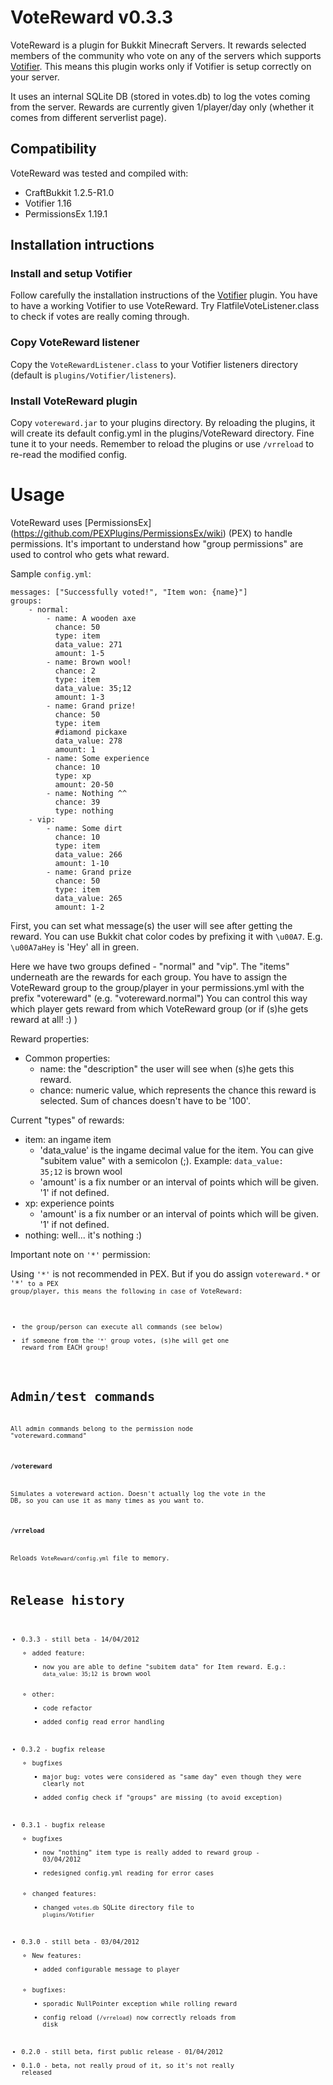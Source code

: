 # VoteReward v0.3.3

 VoteReward is a plugin for Bukkit Minecraft Servers.
 It rewards selected members of the community who vote on any of the servers which supports [Votifier](https://github.com/vexsoftware/votifier).
 This means this plugin works only if Votifier is setup correctly on your server.

 It uses an internal SQLite DB (stored in votes.db) to log the votes coming from the server.
 Rewards are currently given 1/player/day only (whether it comes from different serverlist page).

## Compatibility

VoteReward was tested and compiled with:

- CraftBukkit 1.2.5-R1.0
- Votifier 1.16
- PermissionsEx 1.19.1

## Installation intructions

### Install and setup Votifier

 Follow carefully the installation instructions of the [Votifier](https://github.com/vexsoftware/votifier) plugin.
 You have to have a working Votifier to use VoteReward. Try FlatfileVoteListener.class to check if votes are really coming through.

### Copy VoteReward listener

 Copy the <code>VoteRewardListener.class</code> to your Votifier listeners directory (default is <code>plugins/Votifier/listeners</code>).

### Install VoteReward plugin

 Copy <code>votereward.jar</code> to your plugins directory. By reloading the plugins, it will create its default config.yml in the plugins/VoteReward directory.
 Fine tune it to your needs. Remember to reload the plugins or use <code>/vrreload</code> to re-read the modified config.

# Usage

 VoteReward uses [PermissionsEx] (https://github.com/PEXPlugins/PermissionsEx/wiki) (PEX) to handle permissions. It's important to understand how "group permissions" are used to control who gets what reward.

 Sample <code>config.yml</code>:

    messages: ["Successfully voted!", "Item won: {name}"]
    groups:
        - normal:
            - name: A wooden axe
              chance: 50
              type: item
              data_value: 271
              amount: 1-5
            - name: Brown wool!
              chance: 2
              type: item
              data_value: 35;12
              amount: 1-3
            - name: Grand prize!
              chance: 50
              type: item
              #diamond pickaxe
              data_value: 278
              amount: 1
            - name: Some experience
              chance: 10
              type: xp
              amount: 20-50
            - name: Nothing ^^
              chance: 39
              type: nothing
        - vip:
            - name: Some dirt
              chance: 10
              type: item
              data_value: 266
              amount: 1-10
            - name: Grand prize
              chance: 50
              type: item
              data_value: 265
              amount: 1-2

 First, you can set what message(s) the user will see after getting the reward. You can use Bukkit chat color codes by prefixing it with <code>\u00A7</code>.
 E.g. <code>\u00A7aHey</code> is 'Hey' all in green.

 Here we have two groups defined - "normal" and "vip". The "items" underneath are the rewards for each group.
 You have to assign the VoteReward group to the group/player in your permissions.yml with the prefix "votereward" (e.g. "votereward.normal")
 You can control this way which player gets reward from which VoteReward group (or if (s)he gets reward at all! :) )

 Reward properties:

 - Common properties:
    - name: the "description" the user will see when (s)he gets this reward.
    - chance: numeric value, which represents the chance this reward is selected. Sum of chances doesn't have to be '100'.

 Current "types" of rewards:

 - item: an ingame item
     - 'data_value' is the ingame decimal value for the item. You can give "subitem value" with a semicolon (;). Example: <code>data_value: 35;12</code> is brown wool
     - 'amount' is a fix number or an interval of points which will be given. '1' if not defined.
 - xp: experience points
     - 'amount' is a fix number or an interval of points which will be given. '1' if not defined.
 - nothing: well... it's nothing :)

 Important note on <code>'\*'</code> permission:

 Using <code>'\*'</code> is not recommended in PEX. But if you do assign <code>votereward.\*</code> or <code>'\*'<code> to a PEX group/player, this means the following in case of VoteReward:
 - the group/person can execute all commands (see below)
 - if someone from the <code>'\*'</code> group votes, (s)he will get one reward from EACH group!

# Admin/test commands

 All admin commands belong to the permission node "votereward.command"

### <code>/votereward <playerName></code>

 Simulates a votereward action. Doesn't actually log the vote in the DB, so you can use it as many times as you want to.

### <code>/vrreload</code>

 Reloads <code>VoteReward/config.yml</code> file to memory.

# Release history

 - 0.3.3 - still beta - 14/04/2012
      - added feature:
          - now you are able to define "subitem data" for Item reward. E.g.: <code>data_value: 35;12</code> is brown wool
      - other:
          - code refactor
          - added config read error handling
 - 0.3.2 - bugfix release
     - bugfixes
         - major bug: votes were considered as "same day" even though they were clearly not
         - added config check if "groups" are missing (to avoid exception)
 - 0.3.1 - bugfix release
     - bugfixes
         - now "nothing" item type is really added to reward group - 03/04/2012
         - redesigned config.yml reading for error cases
     - changed features:
         - changed <code>votes.db</code> SQLite directory file to <code>plugins/Votifier</code>
 - 0.3.0 - still beta - 03/04/2012
     - New features:
         - added configurable message to player
     - bugfixes:
         - sporadic NullPointer exception while rolling reward
         - config reload (<code>/vrreload</code>) now correctly reloads from disk
 - 0.2.0 - still beta, first public release - 01/04/2012
 - 0.1.0 - beta, not really proud of it, so it's not really released


